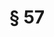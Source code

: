 ---
title: "§ 57"
draft: false
exceptions:
- info53i
memberstates:
- DE
score: 3
compensation:
- No compensation
remarks: |
 


link: "https://dejure.org/gesetze/UrhG/57.html"
---